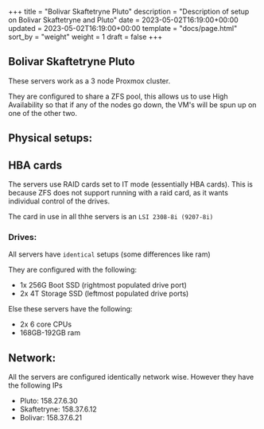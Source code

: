 +++
title = "Bolivar Skaftetryne Pluto"
description = "Description of setup on Bolivar Skaftetryne and Pluto"
date = 2023-05-02T16:19:00+00:00
updated = 2023-05-02T16:19:00+00:00
template = "docs/page.html"
sort_by = "weight"
weight = 1
draft = false
+++

## Bolivar Skaftetryne Pluto

These servers work as a 3 node Proxmox cluster.

They are configured to share a ZFS pool, this allows us to use High Availability so that if any of the nodes go down, the VM's will be spun up on one of the other two. 


## Physical setups:

## HBA cards

The servers use RAID cards set to IT mode (essentially HBA cards). This is because ZFS does not support running with a raid card, as it wants individual control of the drives. 

The card in use in all thhe servers is an `LSI 2308-8i (9207-8i)`

### Drives:

All servers have `identical` setups (some differences like ram)

They are configured with the following:

- 1x 256G Boot SSD (rightmost populated drive port)
- 2x 4T Storage SSD (leftmost populated drive ports)

Else these servers have the following:

- 2x 6 core CPUs
- 168GB-192GB ram

## Network:

All the servers are configured identically network wise. However they have the following IPs

- Pluto: 158.27.6.30
- Skaftetryne: 158.37.6.12
- Bolivar: 158.37.6.21


